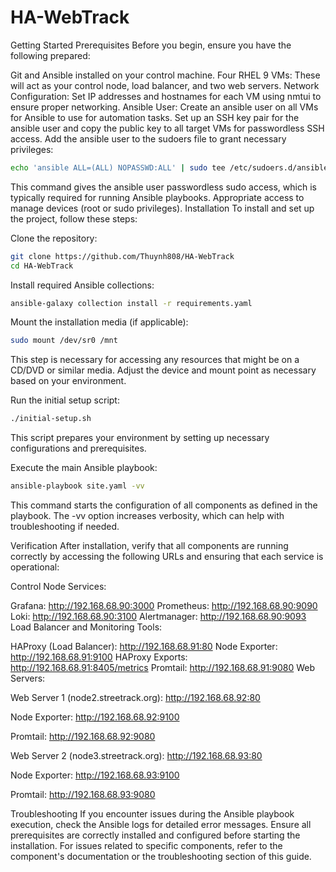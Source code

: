 # HA-WebTrack

Getting Started
Prerequisites
Before you begin, ensure you have the following prepared:

Git and Ansible installed on your control machine.
Four RHEL 9 VMs: These will act as your control node, load balancer, and two web servers.
Network Configuration: Set IP addresses and hostnames for each VM using nmtui to ensure proper networking.
Ansible User:
Create an ansible user on all VMs for Ansible to use for automation tasks.
Set up an SSH key pair for the ansible user and copy the public key to all target VMs for passwordless SSH access.
Add the ansible user to the sudoers file to grant necessary privileges:
```bash
echo 'ansible ALL=(ALL) NOPASSWD:ALL' | sudo tee /etc/sudoers.d/ansible
```
This command gives the ansible user passwordless sudo access, which is typically required for running Ansible playbooks.
Appropriate access to manage devices (root or sudo privileges).
Installation
To install and set up the project, follow these steps:

Clone the repository:

```bash
git clone https://github.com/Thuynh808/HA-WebTrack
cd HA-WebTrack
```
Install required Ansible collections:

```bash
ansible-galaxy collection install -r requirements.yaml
```
Mount the installation media (if applicable):

```bash
sudo mount /dev/sr0 /mnt
```
This step is necessary for accessing any resources that might be on a CD/DVD or similar media. Adjust the device and mount point as necessary based on your environment.

Run the initial setup script:

```bash
./initial-setup.sh
```
This script prepares your environment by setting up necessary configurations and prerequisites.

Execute the main Ansible playbook:

```bash
ansible-playbook site.yaml -vv
```
This command starts the configuration of all components as defined in the playbook. The -vv option increases verbosity, which can help with troubleshooting if needed.

Verification
After installation, verify that all components are running correctly by accessing the following URLs and ensuring that each service is operational:

Control Node Services:

Grafana: http://192.168.68.90:3000
Prometheus: http://192.168.68.90:9090
Loki: http://192.168.68.90:3100
Alertmanager: http://192.168.68.90:9093
Load Balancer and Monitoring Tools:

HAProxy (Load Balancer): http://192.168.68.91:80
Node Exporter: http://192.168.68.91:9100
HAProxy Exports: http://192.168.68.91:8405/metrics
Promtail: http://192.168.68.91:9080
Web Servers:

Web Server 1 (node2.streetrack.org): http://192.168.68.92:80

Node Exporter: http://192.168.68.92:9100

Promtail: http://192.168.68.92:9080

Web Server 2 (node3.streetrack.org): http://192.168.68.93:80

Node Exporter: http://192.168.68.93:9100

Promtail: http://192.168.68.93:9080

Troubleshooting
If you encounter issues during the Ansible playbook execution, check the Ansible logs for detailed error messages.
Ensure all prerequisites are correctly installed and configured before starting the installation.
For issues related to specific components, refer to the component's documentation or the troubleshooting section of this guide.
